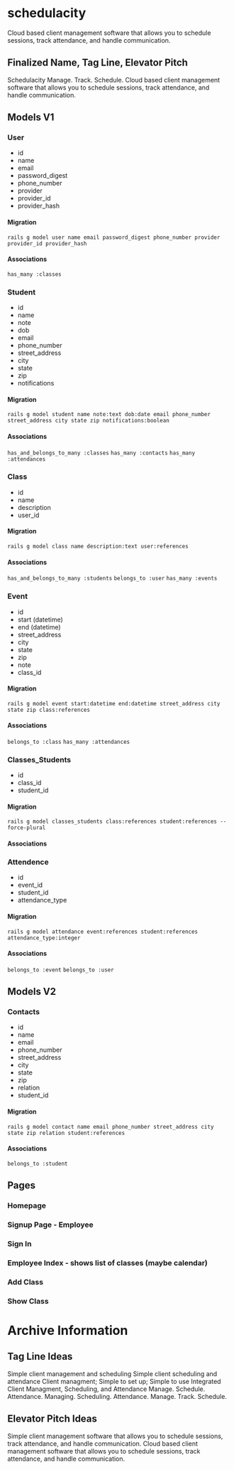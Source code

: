 # schedulacity
Cloud based client management software that allows you to schedule sessions, track attendance, and handle communication.

## Finalized Name, Tag Line, Elevator Pitch
Schedulacity
Manage. Track. Schedule.
Cloud based client management software that allows you to schedule sessions, track attendance, and handle communication.

## Models V1

### User
  - id
  - name
  - email
  - password_digest
  - phone_number
  - provider
  - provider_id
  - provider_hash

#### Migration
`rails g model user name email password_digest phone_number provider provider_id provider_hash`

#### Associations
`has_many :classes`

### Student
  - id
  - name
  - note
  - dob
  - email
  - phone_number
  - street_address
  - city
  - state
  - zip
  - notifications

#### Migration
`rails g model student name note:text dob:date email phone_number street_address city state zip notifications:boolean`

#### Associations
`has_and_belongs_to_many :classes`
`has_many :contacts`
`has_many :attendances`

### Class
  - id
  - name
  - description
  - user_id

#### Migration
`rails g model class name description:text user:references`

#### Associations
`has_and_belongs_to_many :students`
`belongs_to :user`
`has_many :events`

### Event
  - id
  - start (datetime)
  - end (datetime)
  - street_address
  - city
  - state
  - zip
  - note
  - class_id

#### Migration
`rails g model event start:datetime end:datetime street_address city state zip class:references`

#### Associations
`belongs_to :class`
`has_many :attendances`

### Classes_Students
  - id
  - class_id
  - student_id

#### Migration
`rails g model classes_students class:references student:references --force-plural`

#### Associations

### Attendence
  - id
  - event_id
  - student_id
  - attendance_type

#### Migration
`rails g model attendance event:references student:references attendance_type:integer`

#### Associations
`belongs_to :event`
`belongs_to :user`

## Models V2

### Contacts
  - id
  - name
  - email
  - phone_number
  - street_address
  - city
  - state
  - zip
  - relation
  - student_id

#### Migration
`rails g model contact name email phone_number street_address city state zip relation student:references`

#### Associations
`belongs_to :student`

## Pages
### Homepage
### Signup Page - Employee
### Sign In
### Employee Index - shows list of classes (maybe calendar)
### Add Class
### Show Class

# Archive Information
## Tag Line Ideas
Simple client management and scheduling
Simple client scheduling and attendance
Client managment; Simple to set up; Simple to use
Integrated Client Managment, Scheduling, and Attendance
Manage. Schedule. Attendance.
Managing. Scheduling. Attendance.
Manage. Track. Schedule.

## Elevator Pitch Ideas
Simple client management software that allows you to schedule sessions, track attendance, and handle communication.
Cloud based client management software that allows you to schedule sessions, track attendance, and handle communication.

